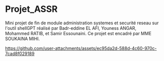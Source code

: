 # Projet_ASSR
Mini projet de fin de module administration systemes et securité reseau sur l'outil shellGPT réalisé par Badr-eddine EL AFI, Youness ANGAR, Mohammed RATIB, et Samir Essounaini. Ce projet est encadré par MME SOUKAINA MIHI.  

https://github.com/user-attachments/assets/ec95da2d-588d-4c60-970c-7cad8f029189
